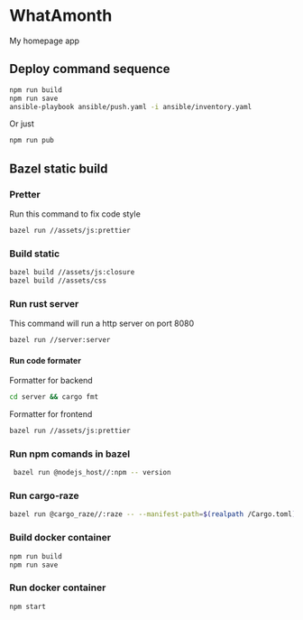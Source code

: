 # WhatAmonth

My homepage app

## Deploy command sequence

```bash
npm run build
npm run save
ansible-playbook ansible/push.yaml -i ansible/inventory.yaml
```

Or just

```bash
npm run pub
```

## Bazel static build

### Pretter

Run this command to fix code style

```bash
bazel run //assets/js:prettier
```

### Build static

```bash
bazel build //assets/js:closure
bazel build //assets/css
```

### Run rust server

This command will run a http server on port 8080

```bash
bazel run //server:server
```

#### Run code formater

Formatter for backend

```bash
cd server && cargo fmt
```

Formatter for frontend

```bash
bazel run //assets/js:prettier
```

### Run npm comands in bazel

```bash
 bazel run @nodejs_host//:npm -- version
```

### Run cargo-raze

```bash
bazel run @cargo_raze//:raze -- --manifest-path=$(realpath /Cargo.toml)
```

### Build docker container

```bash
npm run build
npm run save
```

### Run docker container

```bash
npm start
```
